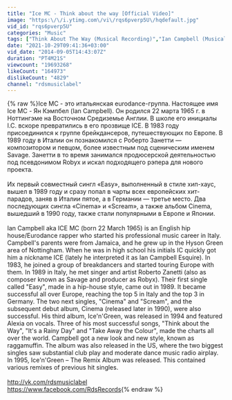 ```yaml
---
title: "Ice MC - Think about the way [Official Video]"
image: "https:\/\/i.ytimg.com\/vi\/rqs6pverp5U\/hqdefault.jpg"
vid_id: "rqs6pverp5U"
categories: "Music"
tags: ["Think About The Way (Musical Recording)","Ian Campbell (Musical Artist)","Music (TV Genre)"]
date: "2021-10-29T09:41:36+03:00"
vid_date: "2014-09-05T14:43:07Z"
duration: "PT4M21S"
viewcount: "19693268"
likeCount: "164973"
dislikeCount: "4829"
channel: "rdsmusiclabel"
---
```

{% raw %}Ice MC - это итальянская eurodance-группа. Настоящее имя Ice MC - Ян Кэмпбел (Ian Campbell). Он родился 22 марта 1965 г. в Ноттингэме на Восточном Средиземье Англии. В школе его инициалы I.C. вскоре превратились в его прозвище ICE. В 1983 году присоединился к группе брейкдансеров, путешествующих по Европе. В 1989 году в Италии он познакомился с Роберто Занетти — композитором и певцом, более известным под сценическим именем Savage. Занетти в то время занимался продюсерской деятельностью под псевдонимом Robyx и искал подходящего рэпера для нового проекта.<br /><br />Их первый совместный сингл «Easy», выполненный в стиле хип-хаус, вышел в 1989 году и сразу попал в чарты всех европейских хит-парадов, заняв в Италии пятое, а в Германии — третье место. Два последующих сингла «Cinema» и «Scream», а также альбом Cinema, вышедший в 1990 году, также стали популярными в Европе и Японии.<br /><br />Ian Campbell aka ICE MC (born 22 March 1965) is an English hip house/Eurodance rapper who started his professional music career in Italy. Campbell's parents were from Jamaica, and he grew up in the Hyson Green area of Nottingham. When he was in high school his initials IC quickly got him a nickname ICE (lately he interpreted it as Ian Campbell Esquire). In 1983, he joined a group of breakdancers and started touring Europe with them. In 1989 in Italy, he met singer and artist Roberto Zanetti (also as composer known as Savage and producer as Robyx). Their first single called &quot;Easy&quot;, made in a hip-house style, came out in 1989. It became successful all over Europe, reaching the top 5 in Italy and the top 3 in Germany. The two next singles, &quot;Cinema&quot; and &quot;Scream&quot;, and the subsequent debut album, Cinema (released later in 1990), were also successful. His third album, Ice'n'Green, was released in 1994 and featured Alexia on vocals. Three of his most successful songs, &quot;Think about the Way&quot;, &quot;It's a Rainy Day&quot; and &quot;Take Away the Colour&quot;, made the charts all over the world. Campbell got a new look and new style, known as raggamuffin. The album was also released in the US, where the two biggest singles saw substantial club play and moderate dance music radio airplay. In 1995, Ice'n'Green – The Remix Album was released. This contained various remixes of previous hit singles.<br /><br /><a rel="nofollow" target="blank" href="http://vk.com/rdsmusiclabel">http://vk.com/rdsmusiclabel</a><br /><a rel="nofollow" target="blank" href="https://www.facebook.com/RdsRecords">https://www.facebook.com/RdsRecords</a>{% endraw %}
